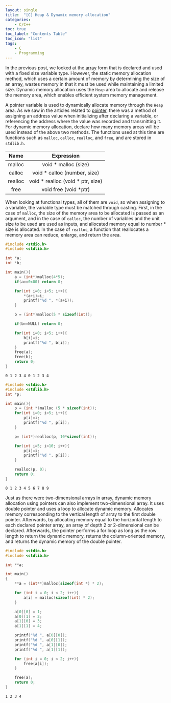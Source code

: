 ```yaml
---
layout: single
title:  "[C] Heap & Dynamic memory allocation"
categories:
    - C/C++
toc: true
toc_label: "Contents Table"
toc_icon: "list"
tags: 
    - C
    - Programming
---
```



In the previous post, we looked at the [array][array] form that is declared and used with a fixed size variable type. However, the static memory allocation method, which uses a certain amount of memory by determining the size of an array, wastes memory in that it must be used while maintaining a limited size. Dynamic memory allocation uses the `Heap` area to allocate and release the memory area, which enables efficient system memory management.



A pointer variable is used to dynamically allocate memory through the `Heap` area. As we saw in the articles related to [pointer][pointer], there was a method of assigning an address value when initializing after declaring a variable, or referencing the address where the value was recorded and transmitting it. For dynamic memory allocation, declare how many memory areas will be used instead of the above two methods. The functions used at this time are functions such as `malloc`, `calloc`, `realloc`, and `free`, and are stored in `stdlib.h`.



| Name | Expression |
|:---:   |:---:   | 
| malloc | void * malloc (size)   |
| calloc| void * calloc (number, size)    |
| realloc | void * realloc (void * ptr, size) |
| free | void free (void *ptr)     |


When looking at functional types, all of them are `void`, so when assigning to a variable, the variable type must be matched through casting. First, in the case of `malloc`, the size of the memory area to be allocated is passed as an argument, and in the case of `calloc`, the number of variables and the unit size to be used are used as inputs, and allocated memory equal to number * size is allocated. In the case of `realloc`, a function that reallocates a memory area can reduce, enlarge, and return the area.



```c
#include <stdio.h>
#include <stdlib.h>

int *a;
int *b;

int main(){
    a = (int*)malloc(4*5);
    if(a==0x00) return 0;

    for(int i=0; i<5; i++){
        *(a+i)=i;
        printf("%d ", *(a+i));
    }

    b = (int*)malloc(5 * sizeof(int));

    if(b==NULL) return 0;

    for(int i=0; i<5; i++){
        b[i]=i;
        printf("%d ", b[i]);
    }
    free(a);
    free(b);
    return 0;
}
```

```
0 1 2 3 4 0 1 2 3 4
```

 
```c
#include <stdio.h>
#include <stdlib.h>
int *p;

int main(){
    p = (int *)malloc (5 * sizeof(int));
    for(int i=0; i<5; i++){
        p[i]=i;
        printf("%d ", p[i]);
    }

    p= (int*)realloc(p, 10*sizeof(int));

    for(int i=5; i<10; i++){
        p[i]=i;
        printf("%d ", p[i]);
    }

    realloc(p, 0);
    return 0;
}

```
```
0 1 2 3 4 5 6 7 8 9
```


Just as there were two-dimensional arrays in array, dynamic memory allocation using pointers can also implement two-dimensional array. It uses double pointer and uses a loop to allocate dynamic memory. Allocates memory corresponding to the vertical length of array to the first double pointer. Afterwards, by allocating memory equal to the horizontal length to each declared pointer array, an array of depth 2 or 2-dimensional can be declared. Afterwards, the pointer performs a for loop as long as the row length to return the dynamic memory, returns the column-oriented memory, and returns the dynamic memory of the double pointer.



```c
#include <stdio.h>
#include <stdlib.h>    

int **a;

int main()
{
    **a = (int**)malloc(sizeof(int *) * 2);   

    for (int i = 0; i < 2; i++){
        a[i] = malloc(sizeof(int) * 2);   
    }

    a[0][0] = 1;  
    a[0][1] = 2;
    a[1][0] = 3;    
    a[1][1] = 4;   

    printf("%d ", a[0][0]);
    printf("%d ", a[0][1]);
    printf("%d ", a[1][0]);
    printf("%d ", a[1][1]);

    for (int i = 0; i < 2; i++){
        free(a[i]);               
    }

    free(a);   
    return 0;
}
```
```
1 2 3 4
```


[array]: https://polymath-youn.github.io/polymath-youn.github.com/c/c++/array/
[pointer]: https://polymath-youn.github.io/polymath-youn.github.com/c/c++/pointer/